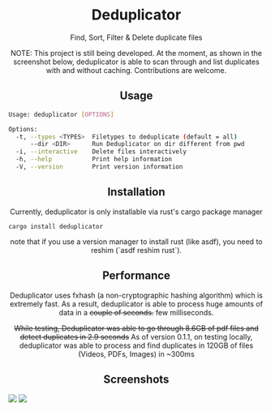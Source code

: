 <h1 align="center">Deduplicator</h1>

<p align="center">
  Find, Sort, Filter & Delete duplicate files 
</p>

<p align="center">
NOTE: This project is still being developed. At the moment, as shown in the screenshot below, deduplicator is able to scan through and list duplicates with and without caching. Contributions are welcome.
</p>

<h2 align="center">Usage</h2>

```bash
Usage: deduplicator [OPTIONS]

Options:
  -t, --types <TYPES>  Filetypes to deduplicate (default = all)
      --dir <DIR>      Run Deduplicator on dir different from pwd
  -i, --interactive    Delete files interactively
  -h, --help           Print help information
  -V, --version        Print version information
```

<h2 align="center">Installation</h2>

<p align="center">Currently, deduplicator is only installable via rust's cargo package manager</p>

```
cargo install deduplicator
```
<p align="center">
  note that if you use a version manager to install rust (like asdf), you need to reshim (`asdf reshim rust`).
</p>

<h2 align="center">Performance</h2>

<p align="center">
  Deduplicator uses fxhash (a non-cryptographic hashing algorithm) which is extremely fast. As a result, deduplicator is able to process huge amounts of data in a <del>couple of seconds.</del> few milliseconds.</p>

<p align="center">
  <del>While testing, Deduplicator was able to go through 8.6GB of pdf files and detect duplicates in 2.9 seconds</del>
  As of version 0.1.1, on testing locally, deduplicator was able to process and find duplicates in 120GB of files (Videos, PDFs, Images) in ~300ms
</p>

<h2 align="center">Screenshots</h2>


<img src="https://user-images.githubusercontent.com/36154121/211948081-63c12b94-6251-487b-a49f-ac5418169d5a.gif" />
<img src="https://user-images.githubusercontent.com/36154121/211458077-90092aa3-496c-492f-a061-618059890d5f.png" />

